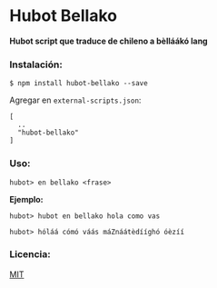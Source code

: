 # Hubot Bellako

**Hubot script que traduce de chileno a bèlláákó lang**

### Instalación:

````
$ npm install hubot-bellako --save
````

Agregar en `external-scripts.json`:

````
[
  ..
  "hubot-bellako"
]
````

### Uso:

````
hubot> en bellako <frase>
````

**Ejemplo:**

````
hubot> hubot en bellako hola como vas

hubot> hóláá cómó váás máZnáátèdííghó óèzíí
````

### Licencia:
[MIT](https://opensource.org/licenses/MIT)

